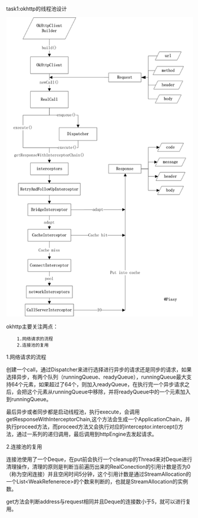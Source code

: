 task1:okhttp的线程池设计

![okhttp_full_process](./image/okhttp_full_process.png)

okhttp主要关注两点：

        1.网络请求的流程
        2.连接池的复用

1.网络请求的流程

创建一个call，通过Dispatcher来进行选择进行异步的请求还是同步的请求，如果选择异步，有两个队列（runningQueue、readyQueue），runningQueue最大支持64个元素，如果超过了64个，则加入readyQueue，在执行完一个异步请求之后，会把这个元素从runningQueue中移除，并将readyQueue中的一个元素加入到runningQueue。

最后异步或者同步都是启动线程池，执行execute，会调用getResponseWithInterceptorChain,这个方法会生成一个ApplicationChain，并执行proceed方法，而proceed方法又会执行对应的interceptor.intercept()方法，通过一系列的递归调用，最后调用到httpEngine去发起请求。

2.连接池的复用

连接池使用了一个Deque，在put前会执行一个cleanup的Thread来对Deque进行清理操作，清理的原则是判断当前遍历出来的RealConection的引用计数是否为0（称为空闲连接）并且空闲时间5分钟，这个引用计数是通过StreamAllocation的一个List<WeakRefenerece<StreamAllocation>>的个数来判断的，也就是StreamAllocation的实例数。

get方法会判断address与request相同并且Deque的连接数小于5，就可以进行复用。